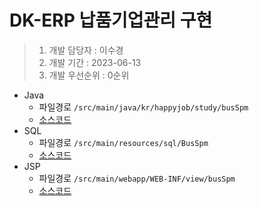 # DK-ERP 납품기업관리 구현

> 1. 개발 담당자 : 이수경
> 2. 개발 기간 : 2023-06-13
> 3. 개발 우선순위 : 0순위



- Java
  - 파일경로 `/src/main/java/kr/happyjob/study/busSpm`
  - [소스코드](../src/main/java/kr/happyjob/study/busSpm)
- SQL
  - 파일경로 `/src/main/resources/sql/BusSpm`
  - [소스코드](../src/main/resources/sql/BusSpm)
- JSP
  - 파일경로 `/src/main/webapp/WEB-INF/view/busSpm`
  - [소스코드](../src/main/webapp/WEB-INF/view/busSpm)